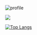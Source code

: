 ![profile](https://user-images.githubusercontent.com/120158188/236738917-758c06d1-2e86-43e2-9f92-a537ad9c046a.gif)
<!-- ![profile](https://github.com/Rapib/Rapib/assets/120158188/87c1729f-94bc-43f9-b903-413b5184352b) -->


![](https://komarev.com/ghpvc/?username=rapib&color=green)

[![Top Langs](https://github-readme-stats.vercel.app/api/top-langs/?username=rapib&layout=compact)](https://github.com/rapib/github-readme-stats)

